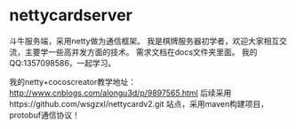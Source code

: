 ﻿# nettycardserver
斗牛服务端，采用netty做为通信框架。
我是棋牌服务器初学者，欢迎大家相互交流，主要学一些高并发方面的技术。
需求文档在docs文件夹里面。
我的QQ:1357098586，一起学习。

我的netty+cocoscreator教学地址：http://www.cnblogs.com/alongu3d/p/9897565.html
后续采用https://github.com/wsgzxl/nettycardv2.git 站点，采用maven构建项目，protobuf通信协议！

